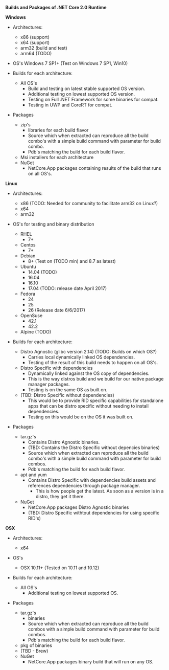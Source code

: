 **Builds and Packages of .NET Core 2.0 Runtime**

__Windows__

- Architectures:
    - x86 (support)
    - x64 (support)
    - arm32 (build and test)
    - arm64 (TODO)

- OS's
    Windows 7 SP1+ (Test on Windows 7 SP1, Win10)

- Builds for each architecture:
    - All OS's
      - Build and testing on latest stable supported OS version.
      - Additional testing on lowest supported OS version. 
      - Testing on Full .NET Framework for some binaries for compat.
      - Testing in UWP and CoreRT for compat.

- Packages
    - zip's
        - libraries for each build flavor
        - Source which when extracted can reproduce all the build combo's with a simple build command with parameter for build combo.
        - Pdb's matching the build for each build flavor.
    - Msi installers for each architecture
    - NuGet
        - NetCore.App packages containing results of the build that runs on all OS's.

__Linux__

- Architectures:
    - x86 (TODO: Needed for community to facilitate arm32 on Linux?)
    - x64
    - arm32

- OS's for testing and binary distribution
    - RHEL
        - 7+
    - Centos
        - 7+
    - Debian
        - 8+ (Test on (TODO min) and 8.7 as latest)
    - Ubuntu
        - 14.04 (TODO)
        - 16.04
        - 16.10
        - 17.04 (TODO: release date April 2017)
    - Fedora
        - 24
        - 25
        - 26 (Release date 6/6/2017)
    - OpenSuse
        - 42.1
        - 42.2
    - Alpine (TODO)

- Builds for each architecture:
    - Distro Agnostic (glibc version 2.14) (TODO: Builds on which OS?)
        - Carries local dynamically linked OS dependencies.
        - Testing of the result of this build needs to happen on all OS's.
    - Distro Specific with dependencies
        - Dynamically linked against the OS copy of dependencies.
        - This is the way distros build and we build for our native package manager packages.
        - Testing is on the same OS as built on.
    - (TBD: Distro Specific without dependencies)
        - This would be to provide RID specific capabilities for standalone apps that can be distro specific without needing to install dependencies.
        - Testing on this would be on the OS it was built on.

- Packages
    - tar.gz's
        - Contains Distro Agnostic binaries.
        - (TBD: Contains the Distro Specific without depencies binaries)
        - Source which when extracted can reproduce all the build combo's with a simple build command with parameter for build combos.
        - Pdb's matching the build for each build flavor.
    - apt and yum
        - Contains Distro Specific with dependencies build assets and references dependencies through package manager.
            - This is how people get the latest. As soon as a version is in a distro, they get it there.
    - NuGet
        - NetCore.App packages Distro Agnostic binaries
        - (TBD: Distro Specific withtout dependencies for using specific RID's)

__OSX__

- Architectures:
    - x64

- OS's
    - OSX 10.11+ (Tested on 10.11 and 10.12)

- Builds for each architecture:
    - All OS's
      - Additional testing on lowest supported OS.

- Packages
    - tar.gz's
        - binaries
        - Source which when extracted can reproduce all the build combos with a simple build command with parameter for build combos.
        - Pdb's matching the build for each build flavor.
    - pkg of binaries
    - (TBD - Brew)
    - NuGet
        - NetCore.App packages binary build that will run on any OS.
